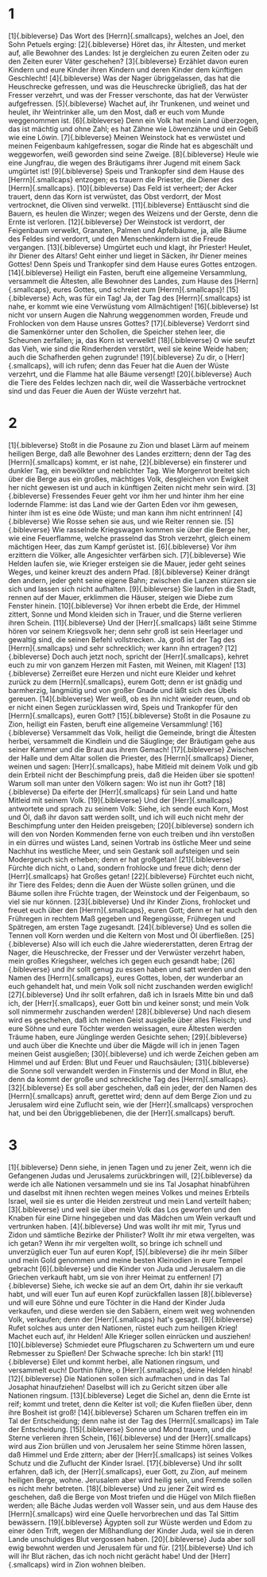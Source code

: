 # 1 
[1]{.bibleverse} Das Wort des [Herrn]{.smallcaps}, welches an Joel, den Sohn Petuels erging: 
[2]{.bibleverse} Höret das, ihr Ältesten, und merket auf, alle Bewohner des Landes: Ist je dergleichen zu euren Zeiten oder zu den Zeiten eurer Väter geschehen? 
[3]{.bibleverse} Erzählet davon euren Kindern und eure Kinder ihren Kindern und deren Kinder dem künftigen Geschlecht! 
[4]{.bibleverse} Was der Nager übriggelassen, das hat die Heuschrecke gefressen, und was die Heuschrecke übrigließ, das hat der Fresser verzehrt, und was der Fresser verschonte, das hat der Verwüster aufgefressen. 
[5]{.bibleverse} Wachet auf, ihr Trunkenen, und weinet und heulet, ihr Weintrinker alle, um den Most, daß er euch vom Munde weggenommen ist. 
[6]{.bibleverse} Denn ein Volk hat mein Land überzogen, das ist mächtig und ohne Zahl; es hat Zähne wie Löwenzähne und ein Gebiß wie eine Löwin. 
[7]{.bibleverse} Meinen Weinstock hat es verwüstet und meinen Feigenbaum kahlgefressen, sogar die Rinde hat es abgeschält und weggeworfen, weiß geworden sind seine Zweige. 
[8]{.bibleverse} Heule wie eine Jungfrau, die wegen des Bräutigams ihrer Jugend mit einem Sack umgürtet ist! 
[9]{.bibleverse} Speis und Trankopfer sind dem Hause des [Herrn]{.smallcaps} entzogen; es trauern die Priester, die Diener des [Herrn]{.smallcaps}. 
[10]{.bibleverse} Das Feld ist verheert; der Acker trauert, denn das Korn ist verwüstet, das Obst verdorrt, der Most vertrocknet, die Oliven sind verwelkt. 
[11]{.bibleverse} Enttäuscht sind die Bauern, es heulen die Winzer; wegen des Weizens und der Gerste, denn die Ernte ist verloren. 
[12]{.bibleverse} Der Weinstock ist verdorrt, der Feigenbaum verwelkt, Granaten, Palmen und Apfelbäume, ja, alle Bäume des Feldes sind verdorrt, und den Menschenkindern ist die Freude vergangen. 
[13]{.bibleverse} Umgürtet euch und klagt, ihr Priester! Heulet, ihr Diener des Altars! Geht einher und lieget in Säcken, ihr Diener meines Gottes! Denn Speis und Trankopfer sind dem Hause eures Gottes entzogen. 
[14]{.bibleverse} Heiligt ein Fasten, beruft eine allgemeine Versammlung, versammelt die Ältesten, alle Bewohner des Landes, zum Hause des [Herrn]{.smallcaps}, eures Gottes, und schreiet zum [Herrn]{.smallcaps}! 
[15]{.bibleverse} Ach, was für ein Tag! Ja, der Tag des [Herrn]{.smallcaps} ist nahe, er kommt wie eine Verwüstung vom Allmächtigen! 
[16]{.bibleverse} Ist nicht vor unsern Augen die Nahrung weggenommen worden, Freude und Frohlocken von dem Hause unsres Gottes? 
[17]{.bibleverse} Verdorrt sind die Samenkörner unter den Schollen, die Speicher stehen leer, die Scheunen zerfallen; ja, das Korn ist verwelkt! 
[18]{.bibleverse} O wie seufzt das Vieh, wie sind die Rinderherden verstört, weil sie keine Weide haben; auch die Schafherden gehen zugrunde! 
[19]{.bibleverse} Zu dir, o [Herr]{.smallcaps}, will ich rufen; denn das Feuer hat die Auen der Wüste verzehrt, und die Flamme hat alle Bäume versengt! 
[20]{.bibleverse} Auch die Tiere des Feldes lechzen nach dir, weil die Wasserbäche vertrocknet sind und das Feuer die Auen der Wüste verzehrt hat. 

# 2 
[1]{.bibleverse} Stoßt in die Posaune zu Zion und blaset Lärm auf meinem heiligen Berge, daß alle Bewohner des Landes erzittern; denn der Tag des [Herrn]{.smallcaps} kommt, er ist nahe, 
[2]{.bibleverse} ein finsterer und dunkler Tag, ein bewölkter und neblichter Tag. Wie Morgenrot breitet sich über die Berge aus ein großes, mächtiges Volk, desgleichen von Ewigkeit her nicht gewesen ist und auch in künftigen Zeiten nicht mehr sein wird. 
[3]{.bibleverse} Fressendes Feuer geht vor ihm her und hinter ihm her eine lodernde Flamme: ist das Land wie der Garten Eden vor ihm gewesen, hinter ihm ist es eine öde Wüste; und man kann ihm nicht entrinnen! 
[4]{.bibleverse} Wie Rosse sehen sie aus, und wie Reiter rennen sie. 
[5]{.bibleverse} Wie rasselnde Kriegswagen kommen sie über die Berge her, wie eine Feuerflamme, welche prasselnd das Stroh verzehrt, gleich einem mächtigen Heer, das zum Kampf gerüstet ist. 
[6]{.bibleverse} Vor ihm erzittern die Völker, alle Angesichter verfärben sich. 
[7]{.bibleverse} Wie Helden laufen sie, wie Krieger ersteigen sie die Mauer, jeder geht seines Weges, und keiner kreuzt des andern Pfad. 
[8]{.bibleverse} Keiner drängt den andern, jeder geht seine eigene Bahn; zwischen die Lanzen stürzen sie sich und lassen sich nicht aufhalten. 
[9]{.bibleverse} Sie laufen in die Stadt, rennen auf der Mauer, erklimmen die Häuser, steigen wie Diebe zum Fenster hinein. 
[10]{.bibleverse} Vor ihnen erbebt die Erde, der Himmel zittert, Sonne und Mond kleiden sich in Trauer, und die Sterne verlieren ihren Schein. 
[11]{.bibleverse} Und der [Herr]{.smallcaps} läßt seine Stimme hören vor seinem Kriegsvolk her; denn sehr groß ist sein Heerlager und gewaltig sind, die seinen Befehl vollstrecken. Ja, groß ist der Tag des [Herrn]{.smallcaps} und sehr schrecklich; wer kann ihn ertragen? 
[12]{.bibleverse} Doch auch jetzt noch, spricht der [Herr]{.smallcaps}, kehret euch zu mir von ganzem Herzen mit Fasten, mit Weinen, mit Klagen! 
[13]{.bibleverse} Zerreißet eure Herzen und nicht eure Kleider und kehret zurück zu dem [Herrn]{.smallcaps}, eurem Gott; denn er ist gnädig und barmherzig, langmütig und von großer Gnade und läßt sich des Übels gereuen. 
[14]{.bibleverse} Wer weiß, ob es ihn nicht wieder reuen, und ob er nicht einen Segen zurücklassen wird, Speis und Trankopfer für den [Herrn]{.smallcaps}, euren Gott? 
[15]{.bibleverse} Stoßt in die Posaune zu Zion, heiligt ein Fasten, beruft eine allgemeine Versammlung! 
[16]{.bibleverse} Versammelt das Volk, heiligt die Gemeinde, bringt die Ältesten herbei, versammelt die Kindlein und die Säuglinge; der Bräutigam gehe aus seiner Kammer und die Braut aus ihrem Gemach! 
[17]{.bibleverse} Zwischen der Halle und dem Altar sollen die Priester, des [Herrn]{.smallcaps} Diener, weinen und sagen: [Herr]{.smallcaps}, habe Mitleid mit deinem Volk und gib dein Erbteil nicht der Beschimpfung preis, daß die Heiden über sie spotten! Warum soll man unter den Völkern sagen: Wo ist nun ihr Gott? 
[18]{.bibleverse} Da eiferte der [Herr]{.smallcaps} für sein Land und hatte Mitleid mit seinem Volk. 
[19]{.bibleverse} Und der [Herr]{.smallcaps} antwortete und sprach zu seinem Volk: Siehe, ich sende euch Korn, Most und Öl, daß ihr davon satt werden sollt, und ich will euch nicht mehr der Beschimpfung unter den Heiden preisgeben; 
[20]{.bibleverse} sondern ich will den von Norden Kommenden ferne von euch treiben und ihn verstoßen in ein dürres und wüstes Land, seinen Vortrab ins östliche Meer und seine Nachhut ins westliche Meer, und sein Gestank soll aufsteigen und sein Modergeruch sich erheben; denn er hat großgetan! 
[21]{.bibleverse} Fürchte dich nicht, o Land, sondern frohlocke und freue dich; denn der [Herr]{.smallcaps} hat Großes getan! 
[22]{.bibleverse} Fürchtet euch nicht, ihr Tiere des Feldes; denn die Auen der Wüste sollen grünen, und die Bäume sollen ihre Früchte tragen, der Weinstock und der Feigenbaum, so viel sie nur können. 
[23]{.bibleverse} Und ihr Kinder Zions, frohlocket und freuet euch über den [Herrn]{.smallcaps}, euren Gott; denn er hat euch den Frühregen in rechtem Maß gegeben und Regengüsse, Frühregen und Spätregen, am ersten Tage zugesandt. 
[24]{.bibleverse} Und es sollen die Tennen voll Korn werden und die Keltern von Most und Öl überfließen. 
[25]{.bibleverse} Also will ich euch die Jahre wiedererstatten, deren Ertrag der Nager, die Heuschrecke, der Fresser und der Verwüster verzehrt haben, mein großes Kriegsheer, welches ich gegen euch gesandt habe; 
[26]{.bibleverse} und ihr sollt genug zu essen haben und satt werden und den Namen des [Herrn]{.smallcaps}, eures Gottes, loben, der wunderbar an euch gehandelt hat, und mein Volk soll nicht zuschanden werden ewiglich! 
[27]{.bibleverse} Und ihr sollt erfahren, daß ich in Israels Mitte bin und daß ich, der [Herr]{.smallcaps}, euer Gott bin und keiner sonst; und mein Volk soll nimmermehr zuschanden werden! 
[28]{.bibleverse} Und nach diesem wird es geschehen, daß ich meinen Geist ausgieße über alles Fleisch; und eure Söhne und eure Töchter werden weissagen, eure Ältesten werden Träume haben, eure Jünglinge werden Gesichte sehen; 
[29]{.bibleverse} und auch über die Knechte und über die Mägde will ich in jenen Tagen meinen Geist ausgießen; 
[30]{.bibleverse} und ich werde Zeichen geben am Himmel und auf Erden: Blut und Feuer und Rauchsäulen; 
[31]{.bibleverse} die Sonne soll verwandelt werden in Finsternis und der Mond in Blut, ehe denn da kommt der große und schreckliche Tag des [Herrn]{.smallcaps}. 
[32]{.bibleverse} Es soll aber geschehen, daß ein jeder, der den Namen des [Herrn]{.smallcaps} anruft, gerettet wird; denn auf dem Berge Zion und zu Jerusalem wird eine Zuflucht sein, wie der [Herr]{.smallcaps} versprochen hat, und bei den Übriggebliebenen, die der [Herr]{.smallcaps} beruft. 

# 3 
[1]{.bibleverse} Denn siehe, in jenen Tagen und zu jener Zeit, wenn ich die Gefangenen Judas und Jerusalems zurückbringen will, 
[2]{.bibleverse} da werde ich alle Nationen versammeln und sie ins Tal Josaphat hinabführen und daselbst mit ihnen rechten wegen meines Volkes und meines Erbteils Israel, weil sie es unter die Heiden zerstreut und mein Land verteilt haben; 
[3]{.bibleverse} und weil sie über mein Volk das Los geworfen und den Knaben für eine Dirne hingegeben und das Mädchen um Wein verkauft und vertrunken haben. 
[4]{.bibleverse} Und was wollt ihr mit mir, Tyrus und Zidon und sämtliche Bezirke der Philister? Wollt ihr mir etwa vergelten, was ich getan? Wenn ihr mir vergelten wollt, so bringe ich schnell und unverzüglich euer Tun auf euren Kopf, 
[5]{.bibleverse} die ihr mein Silber und mein Gold genommen und meine besten Kleinodien in eure Tempel gebracht 
[6]{.bibleverse} und die Kinder von Juda und Jerusalem an die Griechen verkauft habt, um sie von ihrer Heimat zu entfernen! 
[7]{.bibleverse} Siehe, ich wecke sie auf an dem Ort, dahin ihr sie verkauft habt, und will euer Tun auf euren Kopf zurückfallen lassen 
[8]{.bibleverse} und will eure Söhne und eure Töchter in die Hand der Kinder Juda verkaufen, und diese werden sie den Sabäern, einem weit weg wohnenden Volk, verkaufen; denn der [Herr]{.smallcaps} hat's gesagt. 
[9]{.bibleverse} Rufet solches aus unter den Nationen, rüstet euch zum heiligen Krieg! Machet euch auf, ihr Helden! Alle Krieger sollen einrücken und ausziehen! 
[10]{.bibleverse} Schmiedet eure Pflugscharen zu Schwertern um und eure Rebmesser zu Spießen! Der Schwache spreche: Ich bin stark! 
[11]{.bibleverse} Eilet und kommt herbei, alle Nationen ringsum, und versammelt euch! Dorthin führe, o [Herr]{.smallcaps}, deine Helden hinab! 
[12]{.bibleverse} Die Nationen sollen sich aufmachen und in das Tal Josaphat hinaufziehen! Daselbst will ich zu Gericht sitzen über alle Nationen ringsum. 
[13]{.bibleverse} Leget die Sichel an, denn die Ernte ist reif; kommt und tretet, denn die Kelter ist voll; die Kufen fließen über, denn ihre Bosheit ist groß! 
[14]{.bibleverse} Scharen um Scharen treffen ein im Tal der Entscheidung; denn nahe ist der Tag des [Herrn]{.smallcaps} im Tale der Entscheidung. 
[15]{.bibleverse} Sonne und Mond trauern, und die Sterne verlieren ihren Schein, 
[16]{.bibleverse} und der [Herr]{.smallcaps} wird aus Zion brüllen und von Jerusalem her seine Stimme hören lassen, daß Himmel und Erde zittern; aber der [Herr]{.smallcaps} ist seines Volkes Schutz und die Zuflucht der Kinder Israel. 
[17]{.bibleverse} Und ihr sollt erfahren, daß ich, der [Herr]{.smallcaps}, euer Gott, zu Zion, auf meinem heiligen Berge, wohne. Jerusalem aber wird heilig sein, und Fremde sollen es nicht mehr betreten. 
[18]{.bibleverse} Und zu jener Zeit wird es geschehen, daß die Berge von Most triefen und die Hügel von Milch fließen werden; alle Bäche Judas werden voll Wasser sein, und aus dem Hause des [Herrn]{.smallcaps} wird eine Quelle hervorbrechen und das Tal Sittim bewässern. 
[19]{.bibleverse} Ägypten soll zur Wüste werden und Edom zu einer öden Trift, wegen der Mißhandlung der Kinder Juda, weil sie in deren Lande unschuldiges Blut vergossen haben. 
[20]{.bibleverse} Juda aber soll ewig bewohnt werden und Jerusalem für und für. 
[21]{.bibleverse} Und ich will ihr Blut rächen, das ich noch nicht gerächt habe! Und der [Herr]{.smallcaps} wird in Zion wohnen bleiben. 